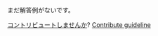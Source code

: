 
まだ解答例がないです。

[コントリビュートしませんか](https://github.com/BFEdev/BFE.dev-solutions/blob/main/react/create-a-filte-tree_ja.md)?  [Contribute guideline](https://github.com/BFEdev/BFE.dev-solutions#how-to-contribute)
